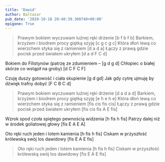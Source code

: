 ```yaml
---
title: 'Dawid'
author: Baltazar
pub_date: '2020-10-18 20:40:39.300740+00:00'
epigone: True
---
```


>Prawym bokiem wyczuwam luźnej ręki drżenie [b f b f b]
>Barkiem, krzyżem i biodrem procy giętką szyję [c g c g c]
>Która dłoń lewą co wierzchem styka się z ramieniem [d a d a]
>Łączy z prawą gdzie pocisk przed światem ukryłem [d a d F C d]

Bokiem do Filistynów (patrzę ze zdumieniem – [g d g d]
Chłopiec o białej skórze co wstąpił na groby) [d C F C F]

Czuję duszy gotowość i ciała skupienie [g d gd]
Jak gdy cytrę ujmuję by dźwięk trafny dobyć [F C B C d]

>Prawym bokiem wyczuwam luźnej ręki drżenie [d a d a d]
>Barkiem, krzyżem i biodrem procy giętką szyję [e h e h e]
>Która dłoń lewą co wierzchem styka się z ramieniem [fis cis fis cis]
>Łączy z prawą gdzie pocisk przed światem ukryłem [fis cis fis A E fis]


Wzrok spod czoła spiętego pewnością widzenia [h fis h fis]
Patrzy dalej niż w środek goliatowej głowy [fis E A E A]

Oto ręki ruch jeden i lotem kamienia [h fis h fis]
Ciskam w przyszłość królewską swój los dawidowy [fis E A E fis]

>Oto ręki ruch jeden i lotem kamienia [h fis h fis]
>Ciskam w przyszłość królewską swój los dawidowy [fis E A E fis]